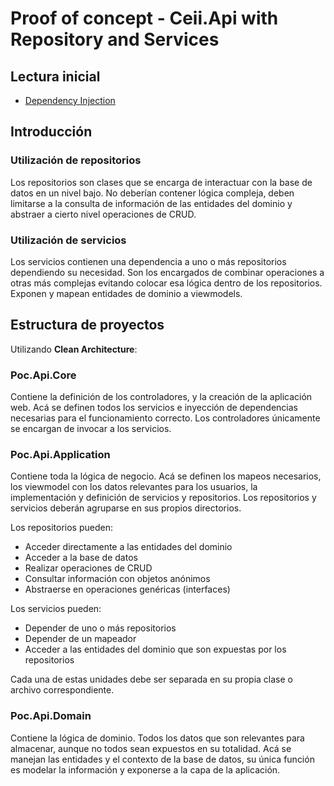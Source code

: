 # Proof of concept - Ceii.Api with Repository and Services

## Lectura inicial
- [Dependency Injection](https://docs.microsoft.com/en-us/dotnet/core/extensions/dependency-injection)


## Introducción

### Utilización de repositorios
Los repositorios son clases que se encarga de interactuar con la base de datos en un nivel bajo. No deberían contener lógica compleja,
deben limitarse a la consulta de información de las entidades del dominio y abstraer a cierto nivel operaciones de CRUD.

### Utilización de servicios
Los servicios contienen una dependencia a uno o más repositorios dependiendo su necesidad. Son los encargados de combinar operaciones a otras
más complejas evitando colocar esa lógica dentro de los repositorios. Exponen y mapean entidades de dominio a viewmodels.

## Estructura de proyectos
Utilizando **Clean Architecture**:

### Poc.Api.Core
Contiene la definición de los controladores, y la creación de la aplicación web. Acá se definen todos los servicios e inyección de dependencias
necesarias para el funcionamiento correcto.
Los controladores únicamente se encargan de invocar a los servicios.

### Poc.Api.Application
Contiene toda la lógica de negocio. Acá se definen los mapeos necesarios, los viewmodel con los datos relevantes para los usuarios, la implementación y 
definición de servicios y repositorios.
Los repositorios y servicios deberán agruparse en sus propios directorios.

Los repositorios pueden:
- Acceder directamente a las entidades del dominio
- Acceder a la base de datos
- Realizar operaciones de CRUD
- Consultar información con objetos anónimos
- Abstraerse en operaciones genéricas (interfaces)

Los servicios pueden:
- Depender de uno o más repositorios
- Depender de un mapeador
- Acceder a las entidades del dominio que son expuestas por los repositorios

Cada una de estas unidades debe ser separada en su propia clase o archivo correspondiente.

### Poc.Api.Domain
Contiene la lógica de dominio. Todos los datos que son relevantes para almacenar, aunque no todos sean expuestos en su totalidad.
Acá se manejan las entidades y el contexto de la base de datos, su única función es modelar la información y exponerse a la capa de la aplicación.